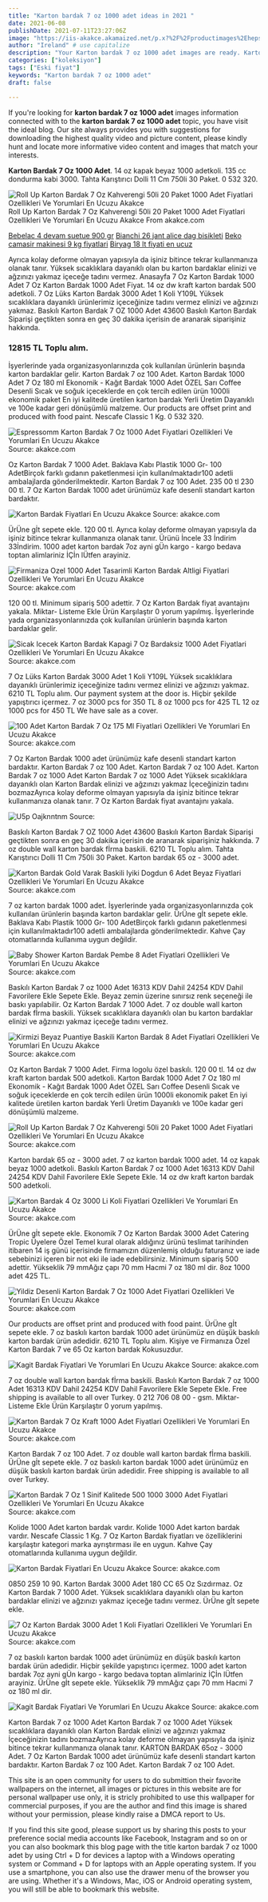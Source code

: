 ```yaml
---
title: "Karton bardak 7 oz 1000 adet ideas in 2021 "
date: 2021-06-08
publishDate: 2021-07-11T23:27:06Z
image: "https://iis-akakce.akamaized.net/p.x?%2F%2Fproductimages%2Ehepsiburada%2Enet%2Fs%2F31%2F600%2F10328681775154%2Ejpg"
author: "Ireland" # use capitalize
description: "Your Karton bardak 7 oz 1000 adet images are ready. Karton bardak 7 oz 1000 adet are a topic that is being searched for and liked by netizens now. You can Get the Karton bardak 7 oz 1000 adet files here. Find and Download all free photos and vectors."
categories: ["koleksiyon"]
tags: ["Eski fiyat"]
keywords: "Karton bardak 7 oz 1000 adet"
draft: false

---
```


If you're looking for **karton bardak 7 oz 1000 adet** images information connected with to the **karton bardak 7 oz 1000 adet** topic, you have visit the ideal  blog.  Our site always  provides you with  suggestions  for downloading  the highest  quality video and picture  content, please kindly hunt and locate more informative video content and images  that match your interests.

**Karton Bardak 7 Oz 1000 Adet**. 14 oz kapak beyaz 1000 adetkoli. 135 cc dondurma kabi 3000. Tahta Karıştırıcı Dolli 11 Cm 750li 30 Paket. 0 532 320.

![Roll Up Karton Bardak 7 Oz Kahverengi 50li 20 Paket 1000 Adet Fiyatlari Ozellikleri Ve Yorumlari En Ucuzu Akakce](https://iis-akakce.akamaized.net/p.z?%2F%2Fproductimages%2Ehepsiburada%2Enet%2Fs%2F50%2F600%2F11016509030450%2Ejpg "Roll Up Karton Bardak 7 Oz Kahverengi 50li 20 Paket 1000 Adet Fiyatlari Ozellikleri Ve Yorumlari En Ucuzu Akakce")
Roll Up Karton Bardak 7 Oz Kahverengi 50li 20 Paket 1000 Adet Fiyatlari Ozellikleri Ve Yorumlari En Ucuzu Akakce From akakce.com

[Bebelac 4 devam suetue 900 gr](/bebelac-4-devam-suetue-900-gr/)
[Bianchi 26 jant alice dag bisikleti](/bianchi-26-jant-alice-dag-bisikleti/)
[Beko camasir makinesi 9 kg fiyatlari](/beko-camasir-makinesi-9-kg-fiyatlari/)
[Biryag 18 lt fiyati en ucuz](/biryag-18-lt-fiyati-en-ucuz/)

Ayrıca kolay deforme olmayan yapısıyla da işiniz bitince tekrar kullanmanıza olanak tanır. Yüksek sıcaklıklara dayanıklı olan bu karton bardaklar elinizi ve ağzınızı yakmaz içeceğe tadını vermez. Anasayfa 7 Oz Karton Bardak 1000 Adet 7 Oz Karton Bardak 1000 Adet Fiyat. 14 oz dw kraft karton bardak 500 adetkoli. 7 Oz Lüks Karton Bardak 3000 Adet 1 Koli Y109L Yüksek sıcaklıklara dayanıklı ürünlerimiz içeceğinize tadını vermez elinizi ve ağzınızı yakmaz. Baskılı Karton Bardak 7 OZ 1000 Adet 43600 Baskılı Karton Bardak Siparişi geçtikten sonra en geç 30 dakika içerisin de aranarak siparişiniz hakkında.

### 12815 TL Toplu alım.

İşyerlerinde yada organizasyonlarınızda çok kullanılan ürünlerin başında karton bardaklar gelir. Karton Bardak 7 oz 100 Adet. Karton Bardak 1000 Adet 7 Oz 180 ml Ekonomik - Kağıt Bardak 1000 Adet ÖZEL Sarı Coffee Desenli Sıcak ve soğuk içeceklerde en çok tercih edilen ürün 1000li ekonomik paket En iyi kalitede üretilen karton bardak Yerli Üretim Dayanıklı ve 100e kadar geri dönüşümlü malzeme. Our products are offset print and produced with food paint. Nescafe Classic 1 Kg. 0 532 320.


![Espressomm Karton Bardak 7 Oz 1000 Adet Fiyatlari Ozellikleri Ve Yorumlari En Ucuzu Akakce](https://iis-akakce.akamaized.net/p.z?//mcdn01.gittigidiyor.net/43524/435246974_0.jpg "Espressomm Karton Bardak 7 Oz 1000 Adet Fiyatlari Ozellikleri Ve Yorumlari En Ucuzu Akakce")
Source: akakce.com

Oz Karton Bardak 7 1000 Adet. Baklava Kabı Plastik 1000 Gr- 100 AdetBirçok farklı gıdanın paketlenmesi için kullanılmaktadır100 adetli ambalajlarda gönderilmektedir. Karton Bardak 7 oz 100 Adet. 235 00 tl 230 00 tl. 7 Oz Karton Bardak 1000 adet ürünümüz kafe desenli standart karton bardaktır.

![Karton Bardak Fiyatlari En Ucuzu Akakce](https://iis-akakce.akamaized.net/p.x?%2F%2Fwww%2Eaktuelexpress%2Ecom%2Fcontent%2Fimages%2Fthumbs%2F0051374%5Fyildiz%2Ddesenli%2Dkarton%2Dbardak%2D7%2Doz%2D2000%2Dadet%2Ewebp "Karton Bardak Fiyatlari En Ucuzu Akakce")
Source: akakce.com

ÜrÜne gİt sepete ekle. 120 00 tl. Ayrıca kolay deforme olmayan yapısıyla da işiniz bitince tekrar kullanmanıza olanak tanır. Ürünü İncele 33 İndirim 33İndirim. 1000 adet karton bardak 7oz ayni gÜn kargo - kargo bedava toptan alimlariniz İÇİn lÜtfen arayiniz.

![Firmaniza Ozel 1000 Adet Tasarimli Karton Bardak Altligi Fiyatlari Ozellikleri Ve Yorumlari En Ucuzu Akakce](https://iis-akakce.akamaized.net/p.z?%2F%2Fm%2Emedia%2Damazon%2Ecom%2Fimages%2FI%2F5138hI6WRRL%2Ejpg "Firmaniza Ozel 1000 Adet Tasarimli Karton Bardak Altligi Fiyatlari Ozellikleri Ve Yorumlari En Ucuzu Akakce")
Source: akakce.com

120 00 tl. Minimum sipariş 500 adettir. 7 Oz Karton Bardak fiyat avantajını yakala. Miktar- Listeme Ekle Ürün Karşılaştır 0 yorum yapılmış. İşyerlerinde yada organizasyonlarınızda çok kullanılan ürünlerin başında karton bardaklar gelir.

![Sicak Icecek Karton Bardak Kapagi 7 Oz Bardaksiz 1000 Adet Fiyatlari Ozellikleri Ve Yorumlari En Ucuzu Akakce](https://iis-akakce.akamaized.net/p.z?%2F%2Fmcdn01%2Egittigidiyor%2Enet%2F63845%2F638458899%5F0%2Ejpg "Sicak Icecek Karton Bardak Kapagi 7 Oz Bardaksiz 1000 Adet Fiyatlari Ozellikleri Ve Yorumlari En Ucuzu Akakce")
Source: akakce.com

7 Oz Lüks Karton Bardak 3000 Adet 1 Koli Y109L Yüksek sıcaklıklara dayanıklı ürünlerimiz içeceğinize tadını vermez elinizi ve ağzınızı yakmaz. 6210 TL Toplu alım. Our payment system at the door is. Hiçbir şekilde yapıştırıcı içermez. 7 oz 3000 pcs for 350 TL 8 oz 1000 pcs for 425 TL 12 oz 1000 pcs for 450 TL We have sale as a cover.

![100 Adet Karton Bardak 7 Oz 175 Ml Fiyatlari Ozellikleri Ve Yorumlari En Ucuzu Akakce](https://n11scdn.akamaized.net/a1/1024/ev-yasam/kagit-bardak/100-adet-karton-bardak-7-oz-175-ml__0114871304573749.jpg "100 Adet Karton Bardak 7 Oz 175 Ml Fiyatlari Ozellikleri Ve Yorumlari En Ucuzu Akakce")
Source: akakce.com

7 Oz Karton Bardak 1000 adet ürünümüz kafe desenli standart karton bardaktır. Karton Bardak 7 oz 100 Adet. Karton Bardak 7 oz 100 Adet. Karton Bardak 7 oz 1000 Adet Karton Bardak 7 oz 1000 Adet Yüksek sıcaklıklara dayanıklı olan Karton Bardak elinizi ve ağzınızı yakmaz İçeceğinizin tadını bozmazAyrıca kolay deforme olmayan yapısıyla da işiniz bitince tekrar kullanmanıza olanak tanır. 7 Oz Karton Bardak fiyat avantajını yakala.

![U5p Oajknntnm](https://cdn.akakce.com/_bro/711/14061/14061_8_158800_277000x.jpg "U5p Oajknntnm")
Source: 

Baskılı Karton Bardak 7 OZ 1000 Adet 43600 Baskılı Karton Bardak Siparişi geçtikten sonra en geç 30 dakika içerisin de aranarak siparişiniz hakkında. 7 oz double wall karton bardak fİrma baskili. 6210 TL Toplu alım. Tahta Karıştırıcı Dolli 11 Cm 750li 30 Paket. Karton bardak 65 oz - 3000 adet.

![Karton Bardak Gold Varak Baskili Iyiki Dogdun 6 Adet Beyaz Fiyatlari Ozellikleri Ve Yorumlari En Ucuzu Akakce](https://n11scdn.akamaized.net/a1/1024/kitap-muzik-film-oyun/parti-sofrasi/karton-bardak-gold-varak-baskili-iyiki-dogdun-6-adet-beyaz__0626316765942786.jpg "Karton Bardak Gold Varak Baskili Iyiki Dogdun 6 Adet Beyaz Fiyatlari Ozellikleri Ve Yorumlari En Ucuzu Akakce")
Source: akakce.com

7 oz karton bardak 1000 adet. İşyerlerinde yada organizasyonlarınızda çok kullanılan ürünlerin başında karton bardaklar gelir. ÜrÜne gİt sepete ekle. Baklava Kabı Plastik 1000 Gr- 100 AdetBirçok farklı gıdanın paketlenmesi için kullanılmaktadır100 adetli ambalajlarda gönderilmektedir. Kahve Çay otomatlarında kullanıma uygun değildir.

![Baby Shower Karton Bardak Pembe 8 Adet Fiyatlari Ozellikleri Ve Yorumlari En Ucuzu Akakce](https://n11scdn.akamaized.net/a1/1024/kitap-muzik-film-oyun/parti-sofrasi/baby-shower-karton-bardak-pembe-8-adet__0396620666634350.jpg "Baby Shower Karton Bardak Pembe 8 Adet Fiyatlari Ozellikleri Ve Yorumlari En Ucuzu Akakce")
Source: akakce.com

Baskılı Karton Bardak 7 oz 1000 Adet 16313 KDV Dahil 24254 KDV Dahil Favorilere Ekle Sepete Ekle. Beyaz zemin üzerine sınırsız renk seçeneği ile baskı yapılabilir. Oz Karton Bardak 7 1000 Adet. 7 oz double wall karton bardak fİrma baskili. Yüksek sıcaklıklara dayanıklı olan bu karton bardaklar elinizi ve ağzınızı yakmaz içeceğe tadını vermez.

![Kirmizi Beyaz Puantiye Baskili Karton Bardak 8 Adet Fiyatlari Ozellikleri Ve Yorumlari En Ucuzu Akakce](https://mcdn01.gittigidiyor.net/53062/530622905_0.jpg "Kirmizi Beyaz Puantiye Baskili Karton Bardak 8 Adet Fiyatlari Ozellikleri Ve Yorumlari En Ucuzu Akakce")
Source: akakce.com

Oz Karton Bardak 7 1000 Adet. Firma logolu özel baskılı. 120 00 tl. 14 oz dw kraft karton bardak 500 adetkoli. Karton Bardak 1000 Adet 7 Oz 180 ml Ekonomik - Kağıt Bardak 1000 Adet ÖZEL Sarı Coffee Desenli Sıcak ve soğuk içeceklerde en çok tercih edilen ürün 1000li ekonomik paket En iyi kalitede üretilen karton bardak Yerli Üretim Dayanıklı ve 100e kadar geri dönüşümlü malzeme.

![Roll Up Karton Bardak 7 Oz Kahverengi 50li 20 Paket 1000 Adet Fiyatlari Ozellikleri Ve Yorumlari En Ucuzu Akakce](https://iis-akakce.akamaized.net/p.z?%2F%2Fproductimages%2Ehepsiburada%2Enet%2Fs%2F50%2F600%2F11016509030450%2Ejpg "Roll Up Karton Bardak 7 Oz Kahverengi 50li 20 Paket 1000 Adet Fiyatlari Ozellikleri Ve Yorumlari En Ucuzu Akakce")
Source: akakce.com

Karton bardak 65 oz - 3000 adet. 7 oz karton bardak 1000 adet. 14 oz kapak beyaz 1000 adetkoli. Baskılı Karton Bardak 7 oz 1000 Adet 16313 KDV Dahil 24254 KDV Dahil Favorilere Ekle Sepete Ekle. 14 oz dw kraft karton bardak 500 adetkoli.

![Karton Bardak 4 Oz 3000 Li Koli Fiyatlari Ozellikleri Ve Yorumlari En Ucuzu Akakce](https://iis-akakce.akamaized.net/p.z?//www.aktuelexpress.com/content/images/thumbs/0053490_karton-bardak-4-oz-3000li-koli.jpeg "Karton Bardak 4 Oz 3000 Li Koli Fiyatlari Ozellikleri Ve Yorumlari En Ucuzu Akakce")
Source: akakce.com

ÜrÜne gİt sepete ekle. Ekonomik 7 Oz Karton Bardak 3000 Adet Catering Tropic Üyelere Özel Temel kural olarak aldığınız ürünü teslimat tarihinden itibaren 14 iş günü içerisinde firmamızın düzenlemiş olduğu faturanız ve iade sebebinizi içeren bir not eki ile iade edebilirsiniz. Minimum sipariş 500 adettir. Yükseklik 79 mmAğız çapı 70 mm Hacmi 7 oz 180 ml dir. 8oz 1000 adet 425 TL.

![Yildiz Desenli Karton Bardak 7 Oz 1000 Adet Fiyatlari Ozellikleri Ve Yorumlari En Ucuzu Akakce](https://mcdn01.gittigidiyor.net/62756/627563737_0.jpg "Yildiz Desenli Karton Bardak 7 Oz 1000 Adet Fiyatlari Ozellikleri Ve Yorumlari En Ucuzu Akakce")
Source: akakce.com

Our products are offset print and produced with food paint. ÜrÜne gİt sepete ekle. 7 oz baskılı karton bardak 1000 adet ürünümüz en düşük baskılı karton bardak ürün adedidir. 6210 TL Toplu alım. Kişiye ve Firmanıza Özel Karton Bardak 7 ve 65 Oz karton bardak Kokusuzdur.

![Kagit Bardak Fiyatlari Ve Yorumlari En Ucuzu Akakce](https://iis-akakce.akamaized.net/p.x?%2F%2Fn11scdn%2Eakamaized%2Enet%2Fa1%2F1024%2Fev%2Dyasam%2Fkagit%2Dbardak%2Fkarton%2Dbardak%2D7%2Doz%2D1000%2Dadet%5F%5F0922566546922750%2Ejpg "Kagit Bardak Fiyatlari Ve Yorumlari En Ucuzu Akakce")
Source: akakce.com

7 oz double wall karton bardak fİrma baskili. Baskılı Karton Bardak 7 oz 1000 Adet 16313 KDV Dahil 24254 KDV Dahil Favorilere Ekle Sepete Ekle. Free shipping is available to all over Turkey. 0 212 706 08 00 - gsm. Miktar- Listeme Ekle Ürün Karşılaştır 0 yorum yapılmış.

![Karton Bardak 7 Oz Kraft 1000 Adet Fiyatlari Ozellikleri Ve Yorumlari En Ucuzu Akakce](https://iis-akakce.akamaized.net/p.z?%2F%2Fn11scdn%2Eakamaized%2Enet%2Fa1%2F1024%2Fev%2Dyasam%2Ftabak%2Fkarton%2Dbardak%2D7%2Doz%2Dkraft%2D1000%2Dadet%5F%5F1269495027007724%2Ejpg "Karton Bardak 7 Oz Kraft 1000 Adet Fiyatlari Ozellikleri Ve Yorumlari En Ucuzu Akakce")
Source: akakce.com

Karton Bardak 7 oz 100 Adet. 7 oz double wall karton bardak fİrma baskili. ÜrÜne gİt sepete ekle. 7 oz baskılı karton bardak 1000 adet ürünümüz en düşük baskılı karton bardak ürün adedidir. Free shipping is available to all over Turkey.

![Karton Bardak 7 Oz 1 Sinif Kalitede 500 1000 3000 Adet Fiyatlari Ozellikleri Ve Yorumlari En Ucuzu Akakce](https://cdn.akakce.com/iv/11070/613/613222373x.jpg "Karton Bardak 7 Oz 1 Sinif Kalitede 500 1000 3000 Adet Fiyatlari Ozellikleri Ve Yorumlari En Ucuzu Akakce")
Source: akakce.com

Kolide 1000 Adet karton bardak vardır. Kolide 1000 Adet karton bardak vardır. Nescafe Classic 1 Kg. 7 Oz Karton Bardak fiyatları ve özelliklerini karşılaştır kategori marka ayrıştırması ile en uygun. Kahve Çay otomatlarında kullanıma uygun değildir.

![Karton Bardak Fiyatlari En Ucuzu Akakce](https://iis-akakce.akamaized.net/p.x?%2F%2Fn11scdn%2Eakamaized%2Enet%2Fa1%2F1024%2Fev%2Dyasam%2Fambalaj%2Dmalzemeleri%2Fkarton%2Dbardak%2D65%2Doz%2D3000%2Dadet%5F%5F0944763578437081%2Ejpg "Karton Bardak Fiyatlari En Ucuzu Akakce")
Source: akakce.com

0850 259 10 90. Karton Bardak 3000 Adet 180 CC 65 Oz Sızdırmaz. Oz Karton Bardak 7 1000 Adet. Yüksek sıcaklıklara dayanıklı olan bu karton bardaklar elinizi ve ağzınızı yakmaz içeceğe tadını vermez. ÜrÜne gİt sepete ekle.

![7 Oz Karton Bardak 3000 Adet 1 Koli Fiyatlari Ozellikleri Ve Yorumlari En Ucuzu Akakce](https://cdn.akakce.com/iv/10022/880/880406206z.jpg "7 Oz Karton Bardak 3000 Adet 1 Koli Fiyatlari Ozellikleri Ve Yorumlari En Ucuzu Akakce")
Source: akakce.com

7 oz baskılı karton bardak 1000 adet ürünümüz en düşük baskılı karton bardak ürün adedidir. Hiçbir şekilde yapıştırıcı içermez. 1000 adet karton bardak 7oz ayni gÜn kargo - kargo bedava toptan alimlariniz İÇİn lÜtfen arayiniz. ÜrÜne gİt sepete ekle. Yükseklik 79 mmAğız çapı 70 mm Hacmi 7 oz 180 ml dir.

![Kagit Bardak Fiyatlari Ve Yorumlari En Ucuzu Akakce](https://iis-akakce.akamaized.net/p.x?%2F%2Fproductimages%2Ehepsiburada%2Enet%2Fs%2F31%2F600%2F10328681775154%2Ejpg "Kagit Bardak Fiyatlari Ve Yorumlari En Ucuzu Akakce")
Source: akakce.com

Karton Bardak 7 oz 1000 Adet Karton Bardak 7 oz 1000 Adet Yüksek sıcaklıklara dayanıklı olan Karton Bardak elinizi ve ağzınızı yakmaz İçeceğinizin tadını bozmazAyrıca kolay deforme olmayan yapısıyla da işiniz bitince tekrar kullanmanıza olanak tanır. KARTON BARDAK 65oz - 3000 Adet. 7 Oz Karton Bardak 1000 adet ürünümüz kafe desenli standart karton bardaktır. Karton Bardak 7 oz 100 Adet. Karton Bardak 7 oz 100 Adet.

This site is an open community for users to do submittion their favorite wallpapers on the internet, all images or pictures in this website are for personal wallpaper use only, it is stricly prohibited to use this wallpaper for commercial purposes, if you are the author and find this image is shared without your permission, please kindly raise a DMCA report to Us.

If you find this site good, please support us by sharing this posts to your preference social media accounts like Facebook, Instagram and so on or you can also bookmark this blog page with the title karton bardak 7 oz 1000 adet by using Ctrl + D for devices a laptop with a Windows operating system or Command + D for laptops with an Apple operating system. If you use a smartphone, you can also use the drawer menu of the browser you are using. Whether it's a Windows, Mac, iOS or Android operating system, you will still be able to bookmark this website.
